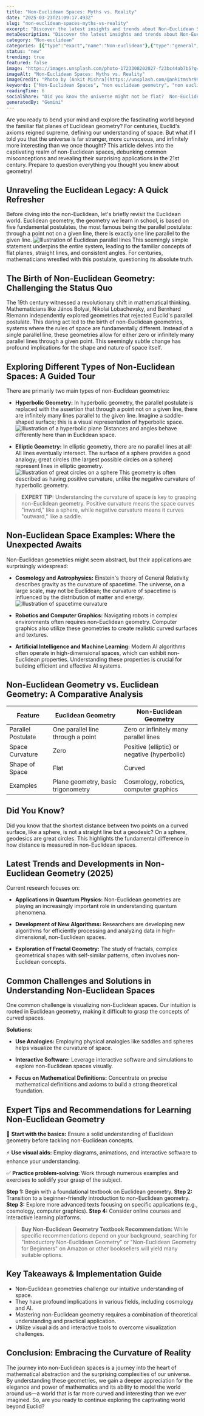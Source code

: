 ```yaml
---
title: "Non-Euclidean Spaces: Myths vs. Reality"
date: "2025-03-23T21:09:17.493Z"
slug: "non-euclidean-spaces-myths-vs-reality"
excerpt: "Discover the latest insights and trends about Non-Euclidean Spaces. This comprehensive guide covers everything you need to know about Non-Euclidean Spaces in 2025."
metaDescription: "Discover the latest insights and trends about Non-Euclidean Spaces. This comprehensive guide covers everything you need to know about Non-Euclidean Spaces ..."
category: "Non-euclidean"
categories: [{"type":"exact","name":"Non-euclidean"},{"type":"general","name":"Mathematics"},{"type":"medium","name":"Geometry"},{"type":"specific","name":"Differential Geometry"},{"type":"niche","name":"Riemannian Geometry"}]
status: "new"
trending: true
featured: false
image: "https://images.unsplash.com/photo-1723308202027-f23bc44ab7b5?q=85&w=1200&fit=max&fm=webp&auto=compress"
imageAlt: "Non-Euclidean Spaces: Myths vs. Reality"
imageCredit: "Photo by [Ankit Mishra](https://unsplash.com/@ankitmshr993) on Unsplash"
keywords: ["Non-Euclidean Spaces", "non euclidean geometry", "non euclidean space examples", "what is non euclidean geometry", "non euclidean geometry explained simply", "learn non euclidean geometry", "applications of non euclidean geometry", "buy non euclidean geometry textbook", "non euclidean geometry vs euclidean geometry", "best non euclidean geometry book"]
readingTime: 6
socialShare: "Did you know the universe might not be flat?  Non-Euclidean geometry reveals a cosmos far stranger and more captivating than we ever imagined. #NonEuclideanGeometry #Cosmology #Math"
generatedBy: "Gemini"
---
```




Are you ready to bend your mind and explore the fascinating world beyond the familiar flat planes of Euclidean geometry?  For centuries, Euclid's axioms reigned supreme, defining our understanding of space. But what if I told you that the universe is far stranger, more curvaceous, and infinitely more interesting than we once thought? This article delves into the captivating realm of non-Euclidean spaces, debunking common misconceptions and revealing their surprising applications in the 21st century.  Prepare to question everything you thought you knew about geometry!

## Unraveling the Euclidean Legacy: A Quick Refresher

Before diving into the non-Euclidean, let's briefly revisit the Euclidean world.  Euclidean geometry, the geometry we learn in school, is based on five fundamental postulates, the most famous being the parallel postulate: through a point not on a given line, there is exactly one line parallel to the given line. ![Illustration of Euclidean parallel lines](https://images.unsplash.com/photo-1723308202027-f23bc44ab7b5?q=85&w=1200&fit=max&fm=webp&auto=compress) This seemingly simple statement underpins the entire system, leading to the familiar concepts of flat planes, straight lines, and consistent angles.  For centuries, mathematicians wrestled with this postulate, questioning its absolute truth.

## The Birth of Non-Euclidean Geometry: Challenging the Status Quo

The 19th century witnessed a revolutionary shift in mathematical thinking.  Mathematicians like János Bolyai, Nikolai Lobachevsky, and Bernhard Riemann independently explored geometries that rejected Euclid's parallel postulate.  This daring act led to the birth of non-Euclidean geometries, systems where the rules of space are fundamentally different.  Instead of a single parallel line, these geometries allow for either zero or infinitely many parallel lines through a given point.  This seemingly subtle change has profound implications for the shape and nature of space itself.

## Exploring Different Types of Non-Euclidean Spaces: A Guided Tour

There are primarily two main types of non-Euclidean geometries:

* **Hyperbolic Geometry:** In hyperbolic geometry, the parallel postulate is replaced with the assertion that through a point not on a given line, there are infinitely many lines parallel to the given line. Imagine a saddle-shaped surface; this is a visual representation of hyperbolic space.  ![Illustration of a hyperbolic plane](https://images.unsplash.com/photo-1533436041693-411c656d1383?q=85&w=1200&fit=max&fm=webp&auto=compress)  Distances and angles behave differently here than in Euclidean space.

* **Elliptic Geometry:**  In elliptic geometry, there are no parallel lines at all! All lines eventually intersect. The surface of a sphere provides a good analogy; great circles (the largest possible circles on a sphere) represent lines in elliptic geometry. ![Illustration of great circles on a sphere](https://images.unsplash.com/photo-1605882171181-e31b036e4ceb?q=85&w=1200&fit=max&fm=webp&auto=compress)  This geometry is often described as having positive curvature, unlike the negative curvature of hyperbolic geometry.

> **EXPERT TIP:** Understanding the curvature of space is key to grasping non-Euclidean geometry.  Positive curvature means the space curves "inward," like a sphere, while negative curvature means it curves "outward," like a saddle.

## Non-Euclidean Space Examples: Where the Unexpected Awaits

Non-Euclidean geometries might seem abstract, but their applications are surprisingly widespread:

* **Cosmology and Astrophysics:**  Einstein's theory of General Relativity describes gravity as the curvature of spacetime.  The universe, on a large scale, may not be Euclidean; the curvature of spacetime is influenced by the distribution of matter and energy.  ![Illustration of spacetime curvature](https://images.unsplash.com/photo-1517676284413-49b63f9007fe?q=85&w=1200&fit=max&fm=webp&auto=compress)

* **Robotics and Computer Graphics:**  Navigating robots in complex environments often requires non-Euclidean geometry.  Computer graphics also utilize these geometries to create realistic curved surfaces and textures.

* **Artificial Intelligence and Machine Learning:**  Modern AI algorithms often operate in high-dimensional spaces, which can exhibit non-Euclidean properties.  Understanding these properties is crucial for building efficient and effective AI systems.

## Non-Euclidean Geometry vs. Euclidean Geometry: A Comparative Analysis

| Feature          | Euclidean Geometry                       | Non-Euclidean Geometry                  |
|-----------------|-------------------------------------------|-----------------------------------------|
| Parallel Postulate | One parallel line through a point        | Zero or infinitely many parallel lines   |
| Space Curvature   | Zero                                      | Positive (elliptic) or negative (hyperbolic) |
| Shape of Space   | Flat                                      | Curved                                   |
| Examples         | Plane geometry, basic trigonometry       | Cosmology, robotics, computer graphics |

## Did You Know?

Did you know that the shortest distance between two points on a curved surface, like a sphere, is not a straight line but a geodesic?  On a sphere, geodesics are great circles.  This highlights the fundamental difference in how distance is measured in non-Euclidean spaces.

##  Latest Trends and Developments in Non-Euclidean Geometry (2025)

Current research focuses on:

* **Applications in Quantum Physics:**  Non-Euclidean geometries are playing an increasingly important role in understanding quantum phenomena.

* **Development of New Algorithms:**  Researchers are developing new algorithms for efficiently processing and analyzing data in high-dimensional, non-Euclidean spaces.

* **Exploration of Fractal Geometry:**  The study of fractals, complex geometrical shapes with self-similar patterns, often involves non-Euclidean concepts.

## Common Challenges and Solutions in Understanding Non-Euclidean Spaces

One common challenge is visualizing non-Euclidean spaces.  Our intuition is rooted in Euclidean geometry, making it difficult to grasp the concepts of curved spaces.

**Solutions:**

* **Use Analogies:**  Employing physical analogies like saddles and spheres helps visualize the curvature of space.

* **Interactive Software:**  Leverage interactive software and simulations to explore non-Euclidean spaces visually.

* **Focus on Mathematical Definitions:**  Concentrate on precise mathematical definitions and axioms to build a strong theoretical foundation.

## Expert Tips and Recommendations for Learning Non-Euclidean Geometry

🔑 **Start with the basics:**  Ensure a solid understanding of Euclidean geometry before tackling non-Euclidean concepts.

⚡ **Use visual aids:**  Employ diagrams, animations, and interactive software to enhance your understanding.

✅ **Practice problem-solving:**  Work through numerous examples and exercises to solidify your grasp of the subject.

**Step 1:** Begin with a foundational textbook on Euclidean geometry.
**Step 2:** Transition to a beginner-friendly introduction to non-Euclidean geometry.
**Step 3:** Explore more advanced texts focusing on specific applications (e.g., cosmology, computer graphics).
**Step 4:** Consider online courses and interactive learning platforms.

> **Buy Non-Euclidean Geometry Textbook Recommendation:**  While specific recommendations depend on your background, searching for "Introductory Non-Euclidean Geometry" or "Non-Euclidean Geometry for Beginners" on Amazon or other booksellers will yield many suitable options.

## Key Takeaways & Implementation Guide

* Non-Euclidean geometries challenge our intuitive understanding of space.
* They have profound implications in various fields, including cosmology and AI.
* Mastering non-Euclidean geometry requires a combination of theoretical understanding and practical application.
* Utilize visual aids and interactive tools to overcome visualization challenges.

## Conclusion: Embracing the Curvature of Reality

The journey into non-Euclidean spaces is a journey into the heart of mathematical abstraction and the surprising complexities of our universe. By understanding these geometries, we gain a deeper appreciation for the elegance and power of mathematics and its ability to model the world around us—a world that is far more curved and interesting than we ever imagined.  So, are you ready to continue exploring the captivating world beyond Euclid?


